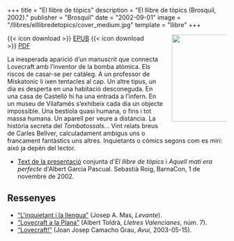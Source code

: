+++
title = "El llibre de tòpics"
description = "El llibre de tòpics (Brosquil, 2002)."
publisher = "Brosquil"
date = "2002-09-01"
image = "/llibres/elllibredetopics/cover_medium.jpg"
template = "llibre"
+++

<img src="/llibres/elllibredetopics/cover_small.jpg" style="max-width: 25%; width: 200px; height: auto; float: right; margin: 0 0 20px 20px;" />

{{< icon download >}} <span class="small">[EPUB](/files/elllibredetopics.epub)</span>
{{< icon download >}} <span class="small">[PDF](/files/elllibredetopics.pdf)</span>

La inesperada aparició d’un manuscrit que connecta Lovecraft amb l’inventor de la bomba atòmica. Els riscos de casar-se per catàleg. A un professor de Miskatonic li ixen tentacles al cap. Un altre tipus, un dia es desperta en una habitació desconeguda. En una casa de Castelló hi ha una entrada a l’infern. En un museu de Vilafamés s’exhibeix cada dia un objecte impossible. Una bestiola quasi humana, o fins i tot massa humana. Un aparell per veure a distància. La història secreta del *Tombatossals*… Vint relats breus de Carles Bellver, calculadament ambigus uns o francament fantàstics uns altres. Inquietants o còmics segons com es miri: això ja depèn del lector.

- [Text de la presentació](barnacon) conjunta d'*El llibre de tòpics* i *Aquell matí era perfecte* d'Albert Garcia Pascual. Sebastià Roig, BarnaCon, 1 de novembre de 2002.

## Ressenyes

- [“L'inquietant i la llengua”](mas-emv) (Josep A. Mas, *Levante*).
- [“Lovecraft a la Plana”](toldra-lletres) (Albert Toldrà, *Lletres Valencianes*, núm. 7).
- [“Lovecraft!”](camacho-avui) (Joan Josep Camacho Grau, *Avui*, 2003-05-15).